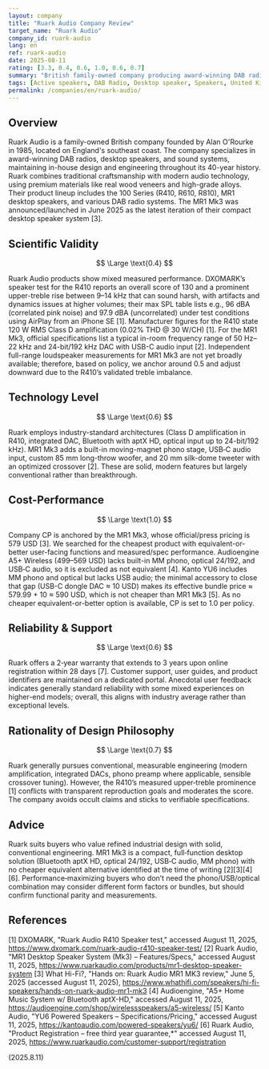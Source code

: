 ```yaml
---
layout: company
title: "Ruark Audio Company Review"
target_name: "Ruark Audio"
company_id: ruark-audio
lang: en
ref: ruark-audio
date: 2025-08-11
rating: [3.3, 0.4, 0.6, 1.0, 0.6, 0.7]
summary: "British family-owned company producing award-winning DAB radios and desktop speakers with elegant design; feature-rich desktop offerings, though measured tuning varies across models."
tags: [Active speakers, DAB Radio, Desktop speaker, Speakers, United Kingdom]
permalink: /companies/en/ruark-audio/
---
```

## Overview

Ruark Audio is a family-owned British company founded by Alan O'Rourke in 1985, located on England's southeast coast. The company specializes in award-winning DAB radios, desktop speakers, and sound systems, maintaining in-house design and engineering throughout its 40-year history. Ruark combines traditional craftsmanship with modern audio technology, using premium materials like real wood veneers and high-grade alloys. Their product lineup includes the 100 Series (R410, R610, R810), MR1 desktop speakers, and various DAB radio systems. The MR1 Mk3 was announced/launched in June 2025 as the latest iteration of their compact desktop speaker system [3].

## Scientific Validity

$$ \Large \text{0.4} $$

Ruark Audio products show mixed measured performance. DXOMARK’s speaker test for the R410 reports an overall score of 130 and a prominent upper-treble rise between 9–14 kHz that can sound harsh, with artifacts and dynamics issues at higher volumes; their max SPL table lists e.g., 96 dBA (correlated pink noise) and 97.9 dBA (uncorrelated) under test conditions using AirPlay from an iPhone SE [1]. Manufacturer figures for the R410 state 120 W RMS Class D amplification (0.02% THD @ 30 W/CH) [1]. For the MR1 Mk3, official specifications list a typical in-room frequency range of 50 Hz–22 kHz and 24-bit/192 kHz DAC with USB-C audio input [2]. Independent full-range loudspeaker measurements for MR1 Mk3 are not yet broadly available; therefore, based on policy, we anchor around 0.5 and adjust downward due to the R410’s validated treble imbalance.

## Technology Level

$$ \Large \text{0.6} $$

Ruark employs industry-standard architectures (Class D amplification in R410, integrated DAC, Bluetooth with aptX HD, optical input up to 24-bit/192 kHz). MR1 Mk3 adds a built-in moving-magnet phono stage, USB‑C audio input, custom 85 mm long-throw woofer, and 20 mm silk-dome tweeter with an optimized crossover [2]. These are solid, modern features but largely conventional rather than breakthrough.

## Cost-Performance

$$ \Large \text{1.0} $$

Company CP is anchored by the MR1 Mk3, whose official/press pricing is 579 USD [3]. We searched for the cheapest product with equivalent-or-better user-facing functions and measured/spec performance. Audioengine A5+ Wireless (499–569 USD) lacks built-in MM phono, optical 24/192, and USB‑C audio, so it is excluded as not equivalent [4]. Kanto YU6 includes MM phono and optical but lacks USB audio; the minimal accessory to close that gap (USB-C dongle DAC ≈ 10 USD) makes its effective bundle price ≈ 579.99 + 10 ≈ 590 USD, which is not cheaper than MR1 Mk3 [5]. As no cheaper equivalent-or-better option is available, CP is set to 1.0 per policy.

## Reliability & Support

$$ \Large \text{0.6} $$

Ruark offers a 2‑year warranty that extends to 3 years upon online registration within 28 days [7]. Customer support, user guides, and product identifiers are maintained on a dedicated portal. Anecdotal user feedback indicates generally standard reliability with some mixed experiences on higher-end models; overall, this aligns with industry average rather than exceptional levels.

## Rationality of Design Philosophy

$$ \Large \text{0.7} $$

Ruark generally pursues conventional, measurable engineering (modern amplification, integrated DACs, phono preamp where applicable, sensible crossover tuning). However, the R410’s measured upper‑treble prominence [1] conflicts with transparent reproduction goals and moderates the score. The company avoids occult claims and sticks to verifiable specifications.

## Advice

Ruark suits buyers who value refined industrial design with solid, conventional engineering. MR1 Mk3 is a compact, full‑function desktop solution (Bluetooth aptX HD, optical 24/192, USB‑C audio, MM phono) with no cheaper equivalent alternative identified at the time of writing [2][3][4][6]. Performance‑maximizing buyers who don’t need the phono/USB/optical combination may consider different form factors or bundles, but should confirm functional parity and measurements.

## References

[1] DXOMARK, "Ruark Audio R410 Speaker test," accessed August 11, 2025, https://www.dxomark.com/ruark-audio-r410-speaker-test/
[2] Ruark Audio, "MR1 Desktop Speaker System (Mk3) – Features/Specs," accessed August 11, 2025, https://www.ruarkaudio.com/products/mr1-desktop-speaker-system
[3] What Hi-Fi?, "Hands on: Ruark Audio MR1 MK3 review," June 5, 2025 (accessed August 11, 2025), https://www.whathifi.com/speakers/hi-fi-speakers/hands-on-ruark-audio-mr1-mk3
[4] Audioengine, "A5+ Home Music System w/ Bluetooth aptX-HD," accessed August 11, 2025, https://audioengine.com/shop/wirelessspeakers/a5-wireless/
[5] Kanto Audio, "YU6 Powered Speakers – Specifications/Pricing," accessed August 11, 2025, https://kantoaudio.com/powered-speakers/yu6/
[6] Ruark Audio, "Product Registration – free third year guarantee,*" accessed August 11, 2025, https://www.ruarkaudio.com/customer-support/registration

(2025.8.11)